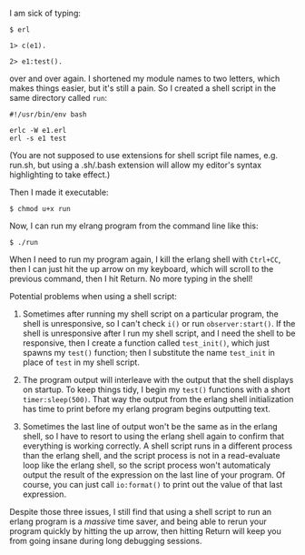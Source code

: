 I am sick of typing:

```
$ erl

1> c(e1).

2> e1:test().

```
over and over again.  I shortened my module names to two letters, which makes things easier, but it's still a pain.  So I created a shell script in the same directory called `run`:

```
#!/usr/bin/env bash

erlc -W e1.erl
erl -s e1 test
```

(You are not supposed to use extensions for shell script file names, e.g. run.sh, but using a .sh/.bash extension will allow my editor's syntax highlighting to take effect.)

Then I made it executable:
```
$ chmod u+x run
```
Now, I can run my elrang program from the command line like this:
```
$ ./run
```
When I need to run my program again, I kill the erlang shell with `Ctrl+CC`, then I can just hit the up arrow on my keyboard, which will scroll to the previous command, then I hit Return.  No more typing in the shell!  

Potential problems when using a shell script:

1. Sometimes after running my shell script on a particular program, the shell is unresponsive, so I can't check `i()` or run `observer:start()`.  If the shell is unresponsive after I run my shell script, and I need the shell to be responsive, then I create a function called `test_init()`, which just spawns my `test()` function; then I substitute the name `test_init` in place of `test` in my shell script.  

2. The program output will interleave with the output that the shell displays on startup.  To keep things tidy, I begin my `test()` functions with a short `timer:sleep(500)`.  That way the output from the erlang shell initialization has time to print before my erlang program begins outputting text.

3. Sometimes the last line of output won't be the same as in the erlang shell, so I have to resort to using the erlang shell again to confirm that everything is working correctly.  A shell script runs in a different process than the erlang shell, and the script process is not in a read-evaluate loop like the erlang shell, so the script process won't automaticaly output the result of the expression on the last line of your program.  Of course, you can just call `io:format()` to print out the value of that last expression.

Despite those three issues, I still find that using a shell script to run an erlang program is a _massive_ time saver, and being able to rerun your program quickly by hitting the up arrow, then hitting Return will keep you from going insane during long debugging sessions.

